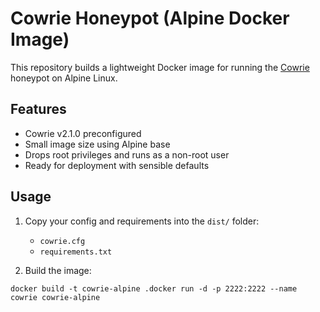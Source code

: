 # Cowrie Honeypot (Alpine Docker Image)

This repository builds a lightweight Docker image for running the [Cowrie](https://github.com/cowrie/cowrie) honeypot on Alpine Linux.

## Features

- Cowrie v2.1.0 preconfigured
- Small image size using Alpine base
- Drops root privileges and runs as a non-root user
- Ready for deployment with sensible defaults

## Usage

1. Copy your config and requirements into the `dist/` folder:
   - `cowrie.cfg`
   - `requirements.txt`

2. Build the image:

`docker build -t cowrie-alpine .docker run -d -p 2222:2222 --name cowrie cowrie-alpine`
